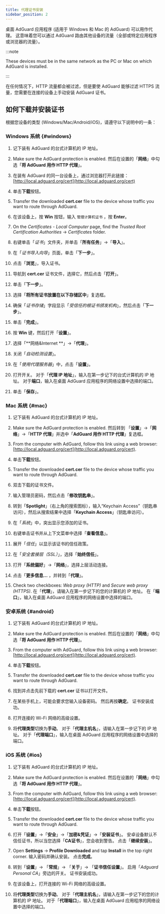 ```yaml
---
title: 代理证书安装
sidebar_position: 2
---
```


桌面 AdGuard 应用程序 (适用于 Windows 和 Mac 的 AdGuard) 可以用作代理。 这意味着您可以通过 AdGuard 路由其他设备的流量（全部或特定应用程序或浏览器的流量）。

:::note

These devices must be in the same network as the PC or Mac on which AdGuard is installed.

:::

在任何情况下，HTTP 流量都会被过滤，但是要使 AdGuard 能够过滤 HTTPS 流量，您需要在连接的设备上手动安装 AdGuard 证书。

## 如何下载并安装证书

根据您设备的类型 (Windows/Mac/Android/iOS)，请遵守以下说明中的一条：

### Windows 系统 {#windows}

1. 记下装有 AdGuard 的台式计算机的 IP 地址。

2. Make sure the AdGuard protection is enabled. 然后在设置的「**网络**」中勾选「**将 AdGuard 用作 HTTP 代理**」。

3. 在装有 AdGuard 的同一台设备上，通过浏览器打开此链接： [http://local.adguard.org/cert](http://local.adguard.org/cert)

4. 单击**下载**按钮。

5. Transfer the downloaded **cert.cer** file to the device whose traffic you want to route through AdGuard.

6. 在该设备上，按 **Win** 按钮，输入 `管理计算机证书` ，按 **Enter**。

7. On the *Certificates - Local Computer* page, find the *Trusted Root Certification Authorities* → *Certificates* folder.

8. 右键单击「*证书*」文件夹，并单击「**所有任务**」→「**导入**」。

9. 在「*证书导入向导*」页面，单击「**下一步**」。

10. 点击「**浏览**」，导入证书。

11. 导航到 **cert.cer** 证书文件，选择它，然后点击「**打开**」。

12. 单击「**下一步**」。

13. 选择「**将所有证书放置在以下存储区中**」复选框。

14. 确保「*证书存储*」字段显示「*受信任的根证书颁发机构*」，然后点击「**下一步**」。

15. 单击「**完成**」。

16. 按 **Win** 键，然后打开「**设置**」。

17. 选择「**网络&Internet **」→「**代理**」。

18. 关闭「*自动检测设置*」。

19. 在「*使用代理服务器*」中，点击「**设置**」。

20. 打开开关。 对于「**代理 IP 地址**」，输入在第一步记下的台式计算机的 IP 地址。 对于**端口**，输入在桌面 AdGuard 应用程序的网络设置中选择的端口。

21. 单击「**保存**」。

### Mac 系统 {#mac}

1. 记下装有 AdGuard 的台式计算机的 IP 地址。

2. Make sure the AdGuard protection is enabled. 然后转到 「**设置**」→「**网络**」→「**HTTP 代理**」并选中「**AdGuard 用作 HTTP 代理**」复选框。

3. From the computer with AdGuard, follow this link using a web browser: [http://local.adguard.org/cert](http://local.adguard.org/cert).

4. 单击**下载**按钮。

5. Transfer the downloaded **cert.cer** file to the device whose traffic you want to route through AdGuard.

6. 双击下载的证书文件。

7. 输入管理员密码，然后点击「**修改钥匙串**」。

8. 转到「**Spotlight**」（右上角的搜索图标），输入“Keychain Access”（钥匙串访问），然后从搜索结果中选择「**Keychain Access**」（钥匙串访问）。

9. 在「*系统*」中，突出显示您添加的证书。

10. 右键单击证书并从上下文菜单中选择「**查看信息**」。

11. 展开「*信任*」以显示该证书的信任政策。

12. 在「*安全套接层（SSL）*」，选择「**始终信任**」。

13. 打开「**系统偏好**」→「**网络**」，选择上层活动连接。

14. 点击「**更多信息...** ，并转到「**代理**」。

15. Check two checkboxes: *Web proxy (HTTP)* and *Secure web proxy (HTTPS)*. 在「**代理**」，请输入在第一步记下的您的计算机的 IP 地址。 在「**端口**」，输入在桌面 AdGuard 应用程序的网络设置中选择的端口。

### 安卓系统 {#android}

1. 记下装有 AdGuard 的台式计算机的 IP 地址。

2. Make sure the AdGuard protection is enabled. 然后在设置的「**网络**」中勾选「**将 AdGuard 用作 HTTP 代理**」。

3. From the computer with AdGuard, follow this link using a web browser: [http://local.adguard.org/cert](http://local.adguard.org/cert).

4. 单击**下载**按钮。

5. Transfer the downloaded **cert.cer** file to the device whose traffic you want to route through AdGuard.

6. 找到并点击先前下载的 **cert.cer** 证书以打开文件。

7. 在某些手机上，可能会要求您输入设备密码。 然后再按**确定**。 证书安装成功。

8. 打开连接的 Wi-Fi 网络的高级设置。

9. 将**代理类型**切换为**手动**。 对于「**代理主机名**」，请输入在第一步记下的 IP 地址。 对于「**代理端口**」，输入在桌面 AdGuard 应用程序的网络设置中选择的端口。

### iOS 系统 {#ios}

1. 记下装有 AdGuard 的台式计算机的 IP 地址。

2. Make sure the AdGuard protection is enabled. 然后在设置的「**网络**」中勾选「**将 AdGuard 用作 HTTP 代理**」。

3. From the computer with AdGuard, follow this link using a web browser: [http://local.adguard.org/cert](http://local.adguard.org/cert).

4. 单击**下载**按钮。

5. Transfer the downloaded **cert.cer** file to the device whose traffic you want to route through AdGuard.

6. 打开「**设置**」→「**安全**」→「**加密&凭证**」→「**安装证书**」。 安卓设备默认不信任证书，所以当您选择「**CA证书**」，您会收到警告。 点击「**继续安装**」。

7. Open **Settings** → **Profile Downloaded** and tap **Install** in the top right corner. 输入密码并确认安装。 点击**完成**。

8. 转到「**设置**」→ 「**常规**」→ 「**关于**」→ 「**证书信任设置**」。 启用「*Adguard Personal CA*」旁边的开关。 证书安装成功。

9. 在该设备上，打开连接的 Wi-Fi 网络的高级设置。

10. 将**代理类型**切换为**手动**。 对于「**代理主机名**」，请输入在第一步记下的您的计算机的 IP 地址。 对于「**代理端口**」，输入在桌面 AdGuard 应用程序的网络设置中选择的端口。
